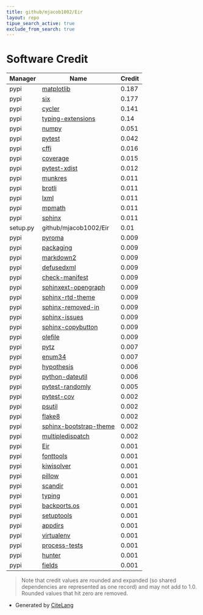 ```yaml
---
title: github/mjacob1002/Eir
layout: repo
tipue_search_active: true
exclude_from_search: true
---
```

# Software Credit

|Manager|Name|Credit|
|-------|----|------|
|pypi|[matplotlib](https://matplotlib.org)|0.187|
|pypi|[six](https://github.com/benjaminp/six)|0.177|
|pypi|[cycler](https://github.com/matplotlib/cycler)|0.141|
|pypi|[typing-extensions](https://typing.readthedocs.io/)|0.14|
|pypi|[numpy](https://www.numpy.org)|0.051|
|pypi|[pytest](https://docs.pytest.org/en/latest/)|0.042|
|pypi|[cffi](https://pypi.org/project/cffi)|0.016|
|pypi|[coverage](https://pypi.org/project/coverage)|0.015|
|pypi|[pytest-xdist](https://pypi.org/project/pytest-xdist)|0.012|
|pypi|[munkres](https://software.clapper.org/munkres/)|0.011|
|pypi|[brotli](https://github.com/google/brotli)|0.011|
|pypi|[lxml](https://lxml.de/)|0.011|
|pypi|[mpmath](https://pypi.org/project/mpmath)|0.011|
|pypi|[sphinx](https://pypi.org/project/sphinx)|0.011|
|setup.py|github/mjacob1002/Eir|0.01|
|pypi|[pyroma](https://pypi.org/project/pyroma)|0.009|
|pypi|[packaging](https://pypi.org/project/packaging)|0.009|
|pypi|[markdown2](https://pypi.org/project/markdown2)|0.009|
|pypi|[defusedxml](https://pypi.org/project/defusedxml)|0.009|
|pypi|[check-manifest](https://pypi.org/project/check-manifest)|0.009|
|pypi|[sphinxext-opengraph](https://pypi.org/project/sphinxext-opengraph)|0.009|
|pypi|[sphinx-rtd-theme](https://pypi.org/project/sphinx-rtd-theme)|0.009|
|pypi|[sphinx-removed-in](https://pypi.org/project/sphinx-removed-in)|0.009|
|pypi|[sphinx-issues](https://pypi.org/project/sphinx-issues)|0.009|
|pypi|[sphinx-copybutton](https://pypi.org/project/sphinx-copybutton)|0.009|
|pypi|[olefile](https://pypi.org/project/olefile)|0.009|
|pypi|[pytz](https://pypi.org/project/pytz)|0.007|
|pypi|[enum34](https://pypi.org/project/enum34)|0.007|
|pypi|[hypothesis](https://pypi.org/project/hypothesis)|0.006|
|pypi|[python-dateutil](https://pypi.org/project/python-dateutil)|0.006|
|pypi|[pytest-randomly](https://pypi.org/project/pytest-randomly)|0.005|
|pypi|[pytest-cov](https://github.com/pytest-dev/pytest-cov)|0.002|
|pypi|[psutil](https://pypi.org/project/psutil)|0.002|
|pypi|[flake8](https://pypi.org/project/flake8)|0.002|
|pypi|[sphinx-bootstrap-theme](https://pypi.org/project/sphinx-bootstrap-theme)|0.002|
|pypi|[multipledispatch](http://github.com/mrocklin/multipledispatch/)|0.002|
|pypi|[Eir](https://github.com/mjacob1002/Eir)|0.001|
|pypi|[fonttools](http://github.com/fonttools/fonttools)|0.001|
|pypi|[kiwisolver](https://github.com/nucleic/kiwi)|0.001|
|pypi|[pillow](https://python-pillow.org)|0.001|
|pypi|[scandir](https://pypi.org/project/scandir)|0.001|
|pypi|[typing](https://pypi.org/project/typing)|0.001|
|pypi|[backports.os](https://pypi.org/project/backports.os)|0.001|
|pypi|[setuptools](https://pypi.org/project/setuptools)|0.001|
|pypi|[appdirs](https://pypi.org/project/appdirs)|0.001|
|pypi|[virtualenv](https://pypi.org/project/virtualenv)|0.001|
|pypi|[process-tests](https://pypi.org/project/process-tests)|0.001|
|pypi|[hunter](https://pypi.org/project/hunter)|0.001|
|pypi|[fields](https://pypi.org/project/fields)|0.001|


> Note that credit values are rounded and expanded (so shared dependencies are represented as one record) and may not add to 1.0. Rounded values that hit zero are removed.


- Generated by [CiteLang](https://github.com/vsoch/citelang)
